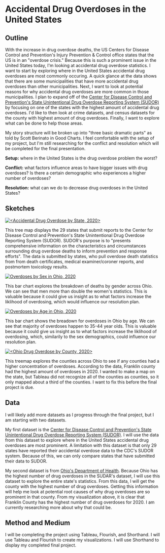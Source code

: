# Accidental Drug Overdoses in the United States

## Outline
With the increase in drug overdose deaths, the US Centers for Disease Control and Prevention's Injury Prevention & Control office states that the US is in an "overdose crisis." Because this is such a prominent issue in the United States today, I'm looking at accidental drug overdose statistics. I want to start by exploring where in the United States accidental drug overdoses are most commonly occuring. A quick glance at the data shows that there are some municipalities that have more accidental drug overdoses than other municipalities. Next, I want to look at potential reasons for why accidental drug overdoses are more common in those municipalities. I plan to expand off of the [Center for Disease Control and Prevention's State Unintentional Drug Overdose Reporting System (SUDOR)](https://www.cdc.gov/drugoverdose/fatal/dashboard/index.html) by focusing on one of the states with the highest amount of accidental drug overdoses. I'd like to then look at crime datasets, and census datasets for the county with highest amount of drug overdoses. Finally, I want to explore what can be done to help those areas. 

My story structure will be broken up into "three basic dramatic parts" as told by Scott Berinato in Good Charts. I feel comfortable with the setup of my project, but I'm still researching for the conflict and resolution which will be completed for the final presentation.

**Setup:** where in the United States is the drug overdose problem the worst?

**Conflict:** what factors influence areas to have bigger issues with drug overdoses? Is there a certain demographic who experiences a higher number of overdoses?

**Resolution:** what can we do to decrease drug overdoses in the United States?

## Sketches

<div class='tableauPlaceholder' id='viz1669176106922' style='position: relative'><noscript><a href='#'><img alt='&lt;Accidental Drug Overdose by State, 2020&gt; ' src='https:&#47;&#47;public.tableau.com&#47;static&#47;images&#47;SU&#47;SUDORSOverdosetreemap&#47;Sheet1&#47;1_rss.png' style='border: none' /></a></noscript><object class='tableauViz'  style='display:none;'><param name='host_url' value='https%3A%2F%2Fpublic.tableau.com%2F' /> <param name='embed_code_version' value='3' /> <param name='site_root' value='' /><param name='name' value='SUDORSOverdosetreemap&#47;Sheet1' /><param name='tabs' value='no' /><param name='toolbar' value='yes' /><param name='static_image' value='https:&#47;&#47;public.tableau.com&#47;static&#47;images&#47;SU&#47;SUDORSOverdosetreemap&#47;Sheet1&#47;1.png' /> <param name='animate_transition' value='yes' /><param name='display_static_image' value='yes' /><param name='display_spinner' value='yes' /><param name='display_overlay' value='yes' /><param name='display_count' value='yes' /><param name='language' value='en-US' /><param name='filter' value='publish=yes' /></object></div>
<script type='text/javascript'>
  var divElement = document.getElementById('viz1669176106922');
  var vizElement = divElement.getElementsByTagName('object')[0];
  vizElement.style.width='100%';vizElement.style.height=(divElement.offsetWidth*0.75)+'px';
  var scriptElement = document.createElement('script');
  scriptElement.src = 'https://public.tableau.com/javascripts/api/viz_v1.js';
  vizElement.parentNode.insertBefore(scriptElement, vizElement);
</script>

This tree map displays the 29 states that submit reports to the Center for Disease Control and Prevention's State Unintentional Drug Overdose Reporting System (SUDOR). SUDOR's purpose is to "presents comprehensive information on the characteristics and circumstances surrounding drug overdose deaths to inform prevention and response efforts". The data is submitted by states, who pull overdose death statistics from from death certificates, medical examiner/coroner reports, and postmortem toxicology results. 

<div class='tableauPlaceholder' id='viz1669185195398' style='position: relative'><noscript><a href='#'><img alt='Overdoses by Sex in Ohio, 2020 ' src='https:&#47;&#47;public.tableau.com&#47;static&#47;images&#47;De&#47;DemographicsCharts&#47;Sheet5&#47;1_rss.png' style='border: none' /></a></noscript><object class='tableauViz'  style='display:none;'><param name='host_url' value='https%3A%2F%2Fpublic.tableau.com%2F' /> <param name='embed_code_version' value='3' /> <param name='site_root' value='' /><param name='name' value='DemographicsCharts&#47;Sheet5' /><param name='tabs' value='no' /><param name='toolbar' value='yes' /><param name='static_image' value='https:&#47;&#47;public.tableau.com&#47;static&#47;images&#47;De&#47;DemographicsCharts&#47;Sheet5&#47;1.png' /> <param name='animate_transition' value='yes' /><param name='display_static_image' value='yes' /><param name='display_spinner' value='yes' /><param name='display_overlay' value='yes' /><param name='display_count' value='yes' /><param name='language' value='en-US' /><param name='filter' value='publish=yes' /></object></div>
<script type='text/javascript'>
  var divElement = document.getElementById('viz1669185195398');
  var vizElement = divElement.getElementsByTagName('object')[0];
  vizElement.style.width='100%';vizElement.style.height=(divElement.offsetWidth*0.75)+'px';
  var scriptElement = document.createElement('script');
  scriptElement.src = 'https://public.tableau.com/javascripts/api/viz_v1.js';
  vizElement.parentNode.insertBefore(scriptElement, vizElement);
</script>

This bar chart explores the breakdown of deaths by gender across Ohio. We can see that men more than double the women's statistics. This is valuable because it could give us insight as to what factors increase the liklihood of overdosing, which would influence our resolution plan. 

<div class='tableauPlaceholder' id='viz1669185263375' style='position: relative'><noscript><a href='#'><img alt='Overdoses by Age in Ohio, 2020 ' src='https:&#47;&#47;public.tableau.com&#47;static&#47;images&#47;De&#47;DemographicsCharts&#47;Sheet2&#47;1_rss.png' style='border: none' /></a></noscript><object class='tableauViz'  style='display:none;'><param name='host_url' value='https%3A%2F%2Fpublic.tableau.com%2F' /> <param name='embed_code_version' value='3' /> <param name='site_root' value='' /><param name='name' value='DemographicsCharts&#47;Sheet2' /><param name='tabs' value='no' /><param name='toolbar' value='yes' /><param name='static_image' value='https:&#47;&#47;public.tableau.com&#47;static&#47;images&#47;De&#47;DemographicsCharts&#47;Sheet2&#47;1.png' /> <param name='animate_transition' value='yes' /><param name='display_static_image' value='yes' /><param name='display_spinner' value='yes' /><param name='display_overlay' value='yes' /><param name='display_count' value='yes' /><param name='language' value='en-US' /><param name='filter' value='publish=yes' /></object></div>
<script type='text/javascript'>
  var divElement = document.getElementById('viz1669185263375');
  var vizElement = divElement.getElementsByTagName('object')[0];
  vizElement.style.width='100%';vizElement.style.height=(divElement.offsetWidth*0.75)+'px';
  var scriptElement = document.createElement('script');
  scriptElement.src = 'https://public.tableau.com/javascripts/api/viz_v1.js';
  vizElement.parentNode.insertBefore(scriptElement, vizElement);
</script>

This bar chart shows the breadown for overdoses in Ohio by age. We can see that majority of overdoses happen to 35-44 year olds. This is valuable because it could give us insight as to what factors increase the liklihood of overdosing, which, similarily to the sex demographics, could influence our resolution plan. 

<div class='tableauPlaceholder' id='viz1669178721475' style='position: relative'><noscript><a href='#'><img alt='&lt;Ohio Drug Overdose by County, 2020&gt; ' src='https:&#47;&#47;public.tableau.com&#47;static&#47;images&#47;Oh&#47;OhioCountyDrugOverdose&#47;Sheet1&#47;1_rss.png' style='border: none' /></a></noscript><object class='tableauViz'  style='display:none;'><param name='host_url' value='https%3A%2F%2Fpublic.tableau.com%2F' /> <param name='embed_code_version' value='3' /> <param name='site_root' value='' /><param name='name' value='OhioCountyDrugOverdose&#47;Sheet1' /><param name='tabs' value='no' /><param name='toolbar' value='yes' /><param name='static_image' value='https:&#47;&#47;public.tableau.com&#47;static&#47;images&#47;Oh&#47;OhioCountyDrugOverdose&#47;Sheet1&#47;1.png' /> <param name='animate_transition' value='yes' /><param name='display_static_image' value='yes' /><param name='display_spinner' value='yes' /><param name='display_overlay' value='yes' /><param name='display_count' value='yes' /><param name='language' value='en-US' /><param name='filter' value='publish=yes' /></object></div>
<script type='text/javascript'>
  var divElement = document.getElementById('viz1669178721475');
  var vizElement = divElement.getElementsByTagName('object')[0];
  vizElement.style.width='100%';vizElement.style.height=(divElement.offsetWidth*0.75)+'px';
  var scriptElement = document.createElement('script');
  scriptElement.src = 'https://public.tableau.com/javascripts/api/viz_v1.js';
  vizElement.parentNode.insertBefore(scriptElement, vizElement);
</script>

This treemap explores the counties across Ohio to see if any counties had a higher concentration of overdoses. According to the data, Franklin county had the highest amount of overdoses in 2020. I wanted to make a map on the state, but Tableau did not recognize all of the counties as counties, so it only mapped about a third of the counties. I want to fix this before the final project is due. 


## Data

I will likely add more datasets as I progress through the final project, but I am starting with two datasets.

My first dataset is the [Center for Disease Control and Prevention's State Unintentional Drug Overdose Reporting System (SUDOR)](https://www.cdc.gov/drugoverdose/fatal/dashboard/index.html). I will use the data from this dataset to explore where in the United States accidental drug overdoses are most prominent. A limitation with this dataset is that only 29 states have reported their accidental overdose data to the CDC's SUDOR system. Because of this, we can only compare states that have submitted their data to SUDOR. 

My second dataset is from [Ohio's Department of Health](https://odh.ohio.gov/know-our-programs/violence-injury-prevention-program/media/2020+ohio+drug+overdose+report). Because Ohio has the highest number of drug overdoses in the SUDAR's dataset, I will use this dataset to explore the entire state's statistics. From this data, I will get the county with the highest number of drug overdoses. Getting this information will help me look at potential root causes of why drug overdoses are so prominent in that county. From my visualization above, it is clear that Franklin County has the highest number of drug overdoses for 2020. I am currently researching more about why that could be. 

## Method and Medium

I will be completing the project using Tableau, Flourish, and Shorthand. I will use Tableau and Flourish to create my visualizations. I will use Shorthand to display my completed final project. 

